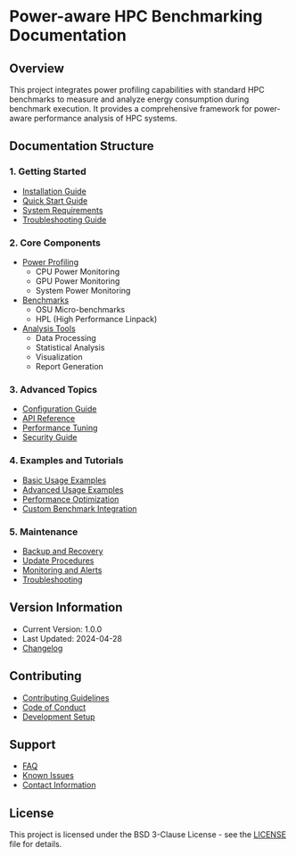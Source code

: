 # Power-aware HPC Benchmarking Documentation

## Overview

This project integrates power profiling capabilities with standard HPC benchmarks to measure and analyze energy consumption during benchmark execution. It provides a comprehensive framework for power-aware performance analysis of HPC systems.

## Documentation Structure

### 1. Getting Started
- [Installation Guide](installation.md)
- [Quick Start Guide](quickstart.md)
- [System Requirements](requirements.md)
- [Troubleshooting Guide](troubleshooting.md)

### 2. Core Components
- [Power Profiling](power_profiling.md)
  - CPU Power Monitoring
  - GPU Power Monitoring
  - System Power Monitoring
- [Benchmarks](benchmarks.md)
  - OSU Micro-benchmarks
  - HPL (High Performance Linpack)
- [Analysis Tools](analysis.md)
  - Data Processing
  - Statistical Analysis
  - Visualization
  - Report Generation

### 3. Advanced Topics
- [Configuration Guide](configuration.md)
- [API Reference](api_reference.md)
- [Performance Tuning](performance.md)
- [Security Guide](security.md)

### 4. Examples and Tutorials
- [Basic Usage Examples](examples/basic_usage.md)
- [Advanced Usage Examples](examples/advanced_usage.md)
- [Performance Optimization](examples/optimization.md)
- [Custom Benchmark Integration](examples/custom_benchmarks.md)

### 5. Maintenance
- [Backup and Recovery](maintenance/backup.md)
- [Update Procedures](maintenance/updates.md)
- [Monitoring and Alerts](maintenance/monitoring.md)
- [Troubleshooting](maintenance/troubleshooting.md)

## Version Information

- Current Version: 1.0.0
- Last Updated: 2024-04-28
- [Changelog](changelog.md)

## Contributing

- [Contributing Guidelines](contributing.md)
- [Code of Conduct](code_of_conduct.md)
- [Development Setup](development.md)

## Support

- [FAQ](faq.md)
- [Known Issues](known_issues.md)
- [Contact Information](contact.md)

## License

This project is licensed under the BSD 3-Clause License - see the [LICENSE](../LICENSE) file for details. 
